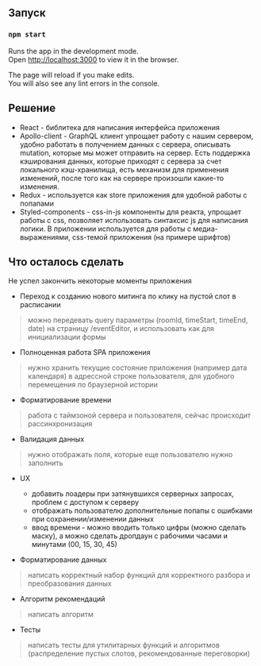 ## Запуск

### `npm start`

Runs the app in the development mode.<br>
Open [http://localhost:3000](http://localhost:3000) to view it in the browser.

The page will reload if you make edits.<br>
You will also see any lint errors in the console.



## Решение
- React - библитека для написания интерфейса приложения
- Apollo-client - GraphQL клиент упрощает работу с нашим сервером, удобно работать в получением данных с сервера, описывать mutation, которые мы может отправить на сервер. Есть поддержка кэширования данных, которые приходят с сервера за счет локального кэш-хранилища, есть механизм для применения изменений, после того как на сервере произошли какие-то изменения.
- Redux - используется как store приложения для удобной работы с попапами 
- Styled-components - css-in-js компоненты для реакта, упрощает работы с css, позволяет использовать синтаксис js для написания логики. В приложении используется для работы с медиа-выражениями, css-темой приложения (на примере шрифтов)

## Что осталось сделать
Не успел закончить некоторые моменты приложения

- Переход к созданию нового митинга по клику на пустой слот в расписании 
> можно передевать query параметры (roomId, timeStart, timeEnd, date) на страницу /eventEditor, и использовать как для инициализации формы

- Полноценная работа SPA приложения 
> нужно хранить текущие состояние приложения (например дата календаря) в адрессной строке пользователя, для удобного перемещения по браузерной истории

- Форматирование времени
> работа с таймзоной сервера и пользователя, сейчас происходит рассинхронизация 

- Валидация данных
> нужно отображать поля, которые еще пользователю нужно заполнить 

- UX
  - добавить лоадеры при затянувшихся серверных запросах, проблем с доступом к серверу
  - отображать пользователю дополнительные попапы с ошибками при сохранении/изменении данных
  - ввод времени - можно вводить только цифры (можно сделать маску), а можно сделать дропдаун с рабочими часами и минутами (00, 15, 30, 45)

- Форматирование данных
> написать корректный набор функций для корректного разбора и преобразования данных 

- Алгоритм рекомендаций
> написать алгоритм

- Тесты
> написать тесты для утилитарных функций и алгоритмов (распределение пустых слотов, рекомендованные переговорки)
